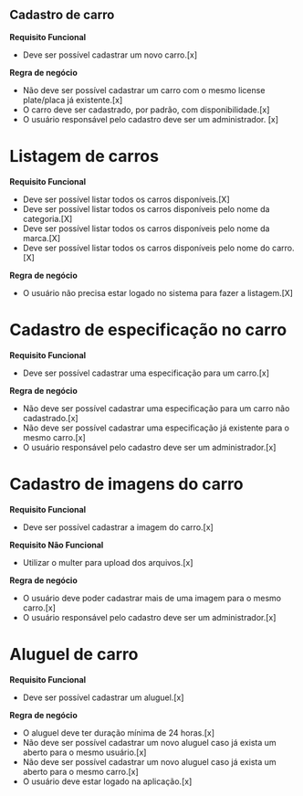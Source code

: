 ## Cadastro de carro

**Requisito Funcional**

- Deve ser possível cadastrar um novo carro.[x]

**Regra de negócio**

- Não deve ser possível cadastrar um carro com o mesmo license plate/placa já existente.[x]
- O carro deve ser cadastrado, por padrão, com disponibilidade.[x]
- O usuário responsável pelo cadastro deve ser um administrador. [x]

# Listagem de carros

**Requisito Funcional**

- Deve ser possível listar todos os carros disponíveis.[X]
- Deve ser possível listar todos os carros disponíveis pelo nome da categoria.[X]
- Deve ser possível listar todos os carros disponíveis pelo nome da marca.[X]
- Deve ser possível listar todos os carros disponíveis pelo nome do carro.[X]

**Regra de negócio**

- O usuário não precisa estar logado no sistema para fazer a listagem.[X]

# Cadastro de especificação no carro

**Requisito Funcional**

- Deve ser possível cadastrar uma especificação para um carro.[x]

**Regra de negócio**

- Não deve ser possível cadastrar uma especificação para um carro não cadastrado.[x]
- Não deve ser possível cadastrar uma especificação já existente para o mesmo carro.[x]
- O usuário responsável pelo cadastro deve ser um administrador.[x]

# Cadastro de imagens do carro

**Requisito Funcional**

- Deve ser possível cadastrar a imagem do carro.[x]

**Requisito Não Funcional**

- Utilizar o multer para upload dos arquivos.[x]

**Regra de negócio**

- O usuário deve poder cadastrar mais de uma imagem para o mesmo carro.[x]
- O usuário responsável pelo cadastro deve ser um administrador.[x]

# Aluguel de carro

**Requisito Funcional**

- Deve ser possível cadastrar um aluguel.[x]

**Regra de negócio**

- O aluguel deve ter duração mínima de 24 horas.[x]
- Não deve ser possível cadastrar um novo aluguel caso já exista um aberto para o mesmo usuário.[x]
- Não deve ser possível cadastrar um novo aluguel caso já exista um aberto para o mesmo carro.[x]
- O usuário deve estar logado na aplicação.[x]

